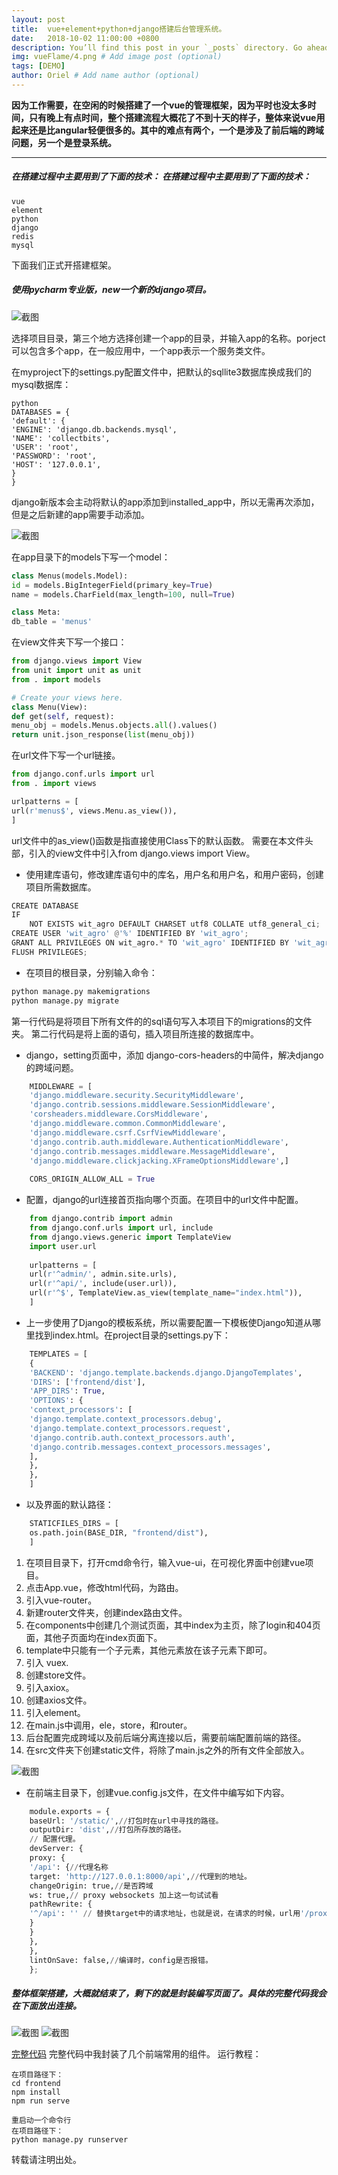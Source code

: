 ```yaml
---
layout: post
title:  vue+element+python+django搭建后台管理系统。
date:   2018-10-02 11:00:00 +0800
description: You’ll find this post in your `_posts` directory. Go ahead and edit it and re-build the site to see your changes. # Add post description (optional)
img: vueFlame/4.png # Add image post (optional)
tags: [DEMO]
author: Oriel # Add name author (optional)
---
```



   **因为工作需要，在空闲的时候搭建了一个vue的管理框架，因为平时也没太多时间，只有晚上有点时间，整个搭建流程大概花了不到十天的样子，整体来说vue用起来还是比angular轻便很多的。其中的难点有两个，一个是涉及了前后端的跨域问题，另一个是登录系统。**

------------

##### 在搭建过程中主要用到了下面的技术：    在搭建过程中主要用到了下面的技术：
    vue
    element
    python
    django
    redis
    mysql

下面我们正式开搭建框架。

##### 使用pycharm专业版，new一个新的django项目。
   ![截图]({{site.baseurl}}/assets/img/vueFlame/1.png)

选择项目目录，第三个地方选择创建一个app的目录，并输入app的名称。porject可以包含多个app，在一般应用中，一个app表示一个服务类文件。


在myproject下的settings.py配置文件中，把默认的sqllite3数据库换成我们的mysql数据库：
```
python
DATABASES = {
'default': {
'ENGINE': 'django.db.backends.mysql',
'NAME': 'collectbits',
'USER': 'root',
'PASSWORD': 'root',
'HOST': '127.0.0.1',
}
}
```
django新版本会主动将默认的app添加到installed_app中，所以无需再次添加，但是之后新建的app需要手动添加。

   ![截图]({{site.baseurl}}/assets/img/vueFlame/2.png)
   
在app目录下的models下写一个model：
```python
class Menus(models.Model):
id = models.BigIntegerField(primary_key=True)
name = models.CharField(max_length=100, null=True)

class Meta:
db_table = 'menus'
```
在view文件夹下写一个接口：
```python
from django.views import View
from unit import unit as unit
from . import models

# Create your views here.
class Menu(View):
def get(self, request):
menu_obj = models.Menus.objects.all().values()
return unit.json_response(list(menu_obj))
```
在url文件下写一个url链接。
```python
from django.conf.urls import url
from . import views

urlpatterns = [
url(r'menus$', views.Menu.as_view()),
]
```
url文件中的as_view()函数是指直接使用Class下的默认函数。
需要在本文件头部，引入的view文件中引入from django.views import View。

- 使用建库语句，修改建库语句中的库名，用户名和用户名，和用户密码，创建项目所需数据库。
```python
CREATE DATABASE
IF
    NOT EXISTS wit_agro DEFAULT CHARSET utf8 COLLATE utf8_general_ci;
CREATE USER 'wit_agro' @'%' IDENTIFIED BY 'wit_agro';
GRANT ALL PRIVILEGES ON wit_agro.* TO 'wit_agro' IDENTIFIED BY 'wit_agro';
FLUSH PRIVILEGES;
```

- 在项目的根目录，分别输入命令：
```python
python manage.py makemigrations
python manage.py migrate
```
第一行代码是将项目下所有文件的的sql语句写入本项目下的migrations的文件夹。
第二行代码是将上面的语句，插入项目所连接的数据库中。
- django，setting页面中，添加 django-cors-headers的中简件，解决django的跨域问题。

```python
    MIDDLEWARE = [
    'django.middleware.security.SecurityMiddleware',
    'django.contrib.sessions.middleware.SessionMiddleware',
    'corsheaders.middleware.CorsMiddleware',
    'django.middleware.common.CommonMiddleware',
    'django.middleware.csrf.CsrfViewMiddleware',
    'django.contrib.auth.middleware.AuthenticationMiddleware',
    'django.contrib.messages.middleware.MessageMiddleware',
    'django.middleware.clickjacking.XFrameOptionsMiddleware',]
    
    CORS_ORIGIN_ALLOW_ALL = True
```

- 配置，django的url连接首页指向哪个页面。在项目中的url文件中配置。

```python
    from django.contrib import admin
    from django.conf.urls import url, include
    from django.views.generic import TemplateView
    import user.url
    
    urlpatterns = [
    url(r'^admin/', admin.site.urls),
    url(r'^api/', include(user.url)),
    url(r'^$', TemplateView.as_view(template_name="index.html")),
    ]
```

- 上一步使用了Django的模板系统，所以需要配置一下模板使Django知道从哪里找到index.html。在project目录的settings.py下：

```python
    TEMPLATES = [
    {
    'BACKEND': 'django.template.backends.django.DjangoTemplates',
    'DIRS': ['frontend/dist'],
    'APP_DIRS': True,
    'OPTIONS': {
    'context_processors': [
    'django.template.context_processors.debug',
    'django.template.context_processors.request',
    'django.contrib.auth.context_processors.auth',
    'django.contrib.messages.context_processors.messages',
    ],
    },
    },
    ]
```

- 以及界面的默认路径：

```python
    STATICFILES_DIRS = [
    os.path.join(BASE_DIR, "frontend/dist"),
    ]
```

1. 在项目目录下，打开cmd命令行，输入vue-ui，在可视化界面中创建vue项目。
2. 点击App.vue，修改html代码，为路由。
3. 引入vue-router。
4. 新建router文件夹，创建index路由文件。
5. 在components中创建几个测试页面，其中index为主页，除了login和404页面，其他子页面均在index页面下。
6. template中只能有一个子元素，其他元素放在该子元素下即可。
7. 引入 vuex.
8. 创建store文件。
9. 引入axiox。
10. 创建axios文件。
11. 引入element。
12. 在main.js中调用，ele，store，和router。
13. 后台配置完成跨域以及前后端分离连接以后，需要前端配置前端的路径。
14. 在src文件夹下创建static文件，将除了main.js之外的所有文件全部放入。

   ![截图]({{site.baseurl}}/assets/img/vueFlame/3.png)

- 在前端主目录下，创建vue.config.js文件，在文件中编写如下内容。

```python
    module.exports = {
    baseUrl: '/static/',//打包时在url中寻找的路径。
    outputDir: 'dist',//打包所存放的路径。
    // 配置代理。
    devServer: {
    proxy: {
    '/api': {//代理名称
    target: 'http://127.0.0.1:8000/api',//代理到的地址。
    changeOrigin: true,//是否跨域
    ws: true,// proxy websockets 加上这一句试试看
    pathRewrite: {
    '^/api': '' // 替换target中的请求地址，也就是说，在请求的时候，url用'/proxy'代替'http://ip.taobao.com'
    }
    }
    },
    },
    lintOnSave: false,//编译时，config是否报错。
    };
```

##### 整体框架搭建，大概就结束了，剩下的就是封装编写页面了。具体的完整代码我会在下面放出连接。
   ![截图]({{site.baseurl}}/assets/img/vueFlame/4.png)
   ![截图]({{site.baseurl}}/assets/img/vueFlame/5.gif)

[完整代码](https://github.com/Oriellee/VUE/tree/master/simpleframe "完整代码")
完整代码中我封装了几个前端常用的组件。
运行教程：


    在项目路径下：
    cd frontend
    npm install
    npm run serve
    
    重启动一个命令行
    在项目路径下：
    python manage.py runserver

转载请注明出处。